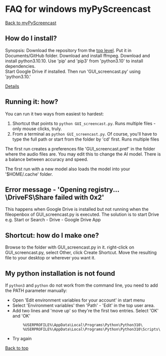 # FAQ for windows myPyScreencast
[Back to myPyScreencast](../README.md)

## How do I install?
Synopsis:  Download the repository from the [top level](../README.md).   Put it in Documents/GitHub folder.
Download and install ffmpeg.   Download and install python3.10.10.  Use 'pip' and 'pip3' from
'python3.10' to install dependencies.  
Start Google Drive if installed.  Then run 'GUI_screencast.py' using 'python3.10.'

[Details](INSTALL_windows.md)


## Running it:  how?
You can run it two ways from easiest to hardest:
1. Shortcut that points to `python GUI_screencast.py`.  Runs multiple files - only mouse clicks, truly.
2. From a terminal as `python GUI_screencast.py`.   Of course, you'll have to type the full path or start from the folder by 'cd' first.  Runs multiple files

The first run creates a preferences file 'GUI_screencast.pref' in the folder where the audio files are.   You may edit this to change the AI model.   There is a balance between accuracy and speed.

The first run with a new model also loads the model into your '$HOME/.cache' folder.


## Error message - 'Opening registry... \DriveFS\Share failed with 0x2'
This happens when Google Drive is installed but not running when the fileopenbox of GUI_screencast.py is executed.
The solution is to start Drive e.g. Start or Search - Drive - Google Drive App


## Shortcut:  how do I make one?
Browse to the folder with GUI_screencast.py in it.  right-click on GUI_screencast.py, select Other, click Create Shortcut.   Move the
resulting file to your desktop or wherever you want it.


## My python installation is not found
If `python3` and `python` do not work from the command line, you need to add the PATH parameter manually:
   - Open 'Edit environment variables for your account' in start menu
   - Select 'Environment variables' then 'Path' - 'Edit' in the top user area. 
   - Add two lines and 'move up' so they're the first two entries.  Select 'OK' and 'OK'
```
        %USERPROFILE%\AppData\Local\Programs\Python\Python310\
        %USERPROFILE%\AppData\Local\Programs\Python\Python310\Scripts\
```
   - Try again

[Back to top](../README.md)
